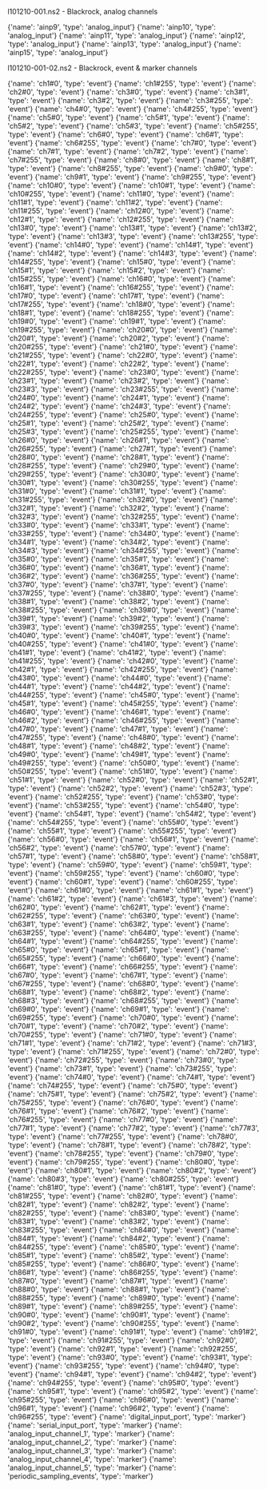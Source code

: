 l101210-001.ns2 - Blackrock, analog channels

{'name': 'ainp9', 'type': 'analog_input'}
{'name': 'ainp10', 'type': 'analog_input'}
{'name': 'ainp11', 'type': 'analog_input'}
{'name': 'ainp12', 'type': 'analog_input'}
{'name': 'ainp13', 'type': 'analog_input'}
{'name': 'ainp15', 'type': 'analog_input'}


l101210-001-02.ns2 - Blackrock, event & marker channels

{'name': 'ch1#0', 'type': 'event'}
{'name': 'ch1#255', 'type': 'event'}
{'name': 'ch2#0', 'type': 'event'}
{'name': 'ch3#0', 'type': 'event'}
{'name': 'ch3#1', 'type': 'event'}
{'name': 'ch3#2', 'type': 'event'}
{'name': 'ch3#255', 'type': 'event'}
{'name': 'ch4#0', 'type': 'event'}
{'name': 'ch4#255', 'type': 'event'}
{'name': 'ch5#0', 'type': 'event'}
{'name': 'ch5#1', 'type': 'event'}
{'name': 'ch5#2', 'type': 'event'}
{'name': 'ch5#3', 'type': 'event'}
{'name': 'ch5#255', 'type': 'event'}
{'name': 'ch6#0', 'type': 'event'}
{'name': 'ch6#1', 'type': 'event'}
{'name': 'ch6#255', 'type': 'event'}
{'name': 'ch7#0', 'type': 'event'}
{'name': 'ch7#1', 'type': 'event'}
{'name': 'ch7#2', 'type': 'event'}
{'name': 'ch7#255', 'type': 'event'}
{'name': 'ch8#0', 'type': 'event'}
{'name': 'ch8#1', 'type': 'event'}
{'name': 'ch8#255', 'type': 'event'}
{'name': 'ch9#0', 'type': 'event'}
{'name': 'ch9#1', 'type': 'event'}
{'name': 'ch9#255', 'type': 'event'}
{'name': 'ch10#0', 'type': 'event'}
{'name': 'ch10#1', 'type': 'event'}
{'name': 'ch10#255', 'type': 'event'}
{'name': 'ch11#0', 'type': 'event'}
{'name': 'ch11#1', 'type': 'event'}
{'name': 'ch11#2', 'type': 'event'}
{'name': 'ch11#255', 'type': 'event'}
{'name': 'ch12#0', 'type': 'event'}
{'name': 'ch12#1', 'type': 'event'}
{'name': 'ch12#255', 'type': 'event'}
{'name': 'ch13#0', 'type': 'event'}
{'name': 'ch13#1', 'type': 'event'}
{'name': 'ch13#2', 'type': 'event'}
{'name': 'ch13#3', 'type': 'event'}
{'name': 'ch13#255', 'type': 'event'}
{'name': 'ch14#0', 'type': 'event'}
{'name': 'ch14#1', 'type': 'event'}
{'name': 'ch14#2', 'type': 'event'}
{'name': 'ch14#3', 'type': 'event'}
{'name': 'ch14#255', 'type': 'event'}
{'name': 'ch15#0', 'type': 'event'}
{'name': 'ch15#1', 'type': 'event'}
{'name': 'ch15#2', 'type': 'event'}
{'name': 'ch15#255', 'type': 'event'}
{'name': 'ch16#0', 'type': 'event'}
{'name': 'ch16#1', 'type': 'event'}
{'name': 'ch16#255', 'type': 'event'}
{'name': 'ch17#0', 'type': 'event'}
{'name': 'ch17#1', 'type': 'event'}
{'name': 'ch17#255', 'type': 'event'}
{'name': 'ch18#0', 'type': 'event'}
{'name': 'ch18#1', 'type': 'event'}
{'name': 'ch18#255', 'type': 'event'}
{'name': 'ch19#0', 'type': 'event'}
{'name': 'ch19#1', 'type': 'event'}
{'name': 'ch19#255', 'type': 'event'}
{'name': 'ch20#0', 'type': 'event'}
{'name': 'ch20#1', 'type': 'event'}
{'name': 'ch20#2', 'type': 'event'}
{'name': 'ch20#255', 'type': 'event'}
{'name': 'ch21#0', 'type': 'event'}
{'name': 'ch21#255', 'type': 'event'}
{'name': 'ch22#0', 'type': 'event'}
{'name': 'ch22#1', 'type': 'event'}
{'name': 'ch22#2', 'type': 'event'}
{'name': 'ch22#255', 'type': 'event'}
{'name': 'ch23#0', 'type': 'event'}
{'name': 'ch23#1', 'type': 'event'}
{'name': 'ch23#2', 'type': 'event'}
{'name': 'ch23#3', 'type': 'event'}
{'name': 'ch23#255', 'type': 'event'}
{'name': 'ch24#0', 'type': 'event'}
{'name': 'ch24#1', 'type': 'event'}
{'name': 'ch24#2', 'type': 'event'}
{'name': 'ch24#3', 'type': 'event'}
{'name': 'ch24#255', 'type': 'event'}
{'name': 'ch25#0', 'type': 'event'}
{'name': 'ch25#1', 'type': 'event'}
{'name': 'ch25#2', 'type': 'event'}
{'name': 'ch25#3', 'type': 'event'}
{'name': 'ch25#255', 'type': 'event'}
{'name': 'ch26#0', 'type': 'event'}
{'name': 'ch26#1', 'type': 'event'}
{'name': 'ch26#255', 'type': 'event'}
{'name': 'ch27#1', 'type': 'event'}
{'name': 'ch28#0', 'type': 'event'}
{'name': 'ch28#1', 'type': 'event'}
{'name': 'ch28#255', 'type': 'event'}
{'name': 'ch29#0', 'type': 'event'}
{'name': 'ch29#255', 'type': 'event'}
{'name': 'ch30#0', 'type': 'event'}
{'name': 'ch30#1', 'type': 'event'}
{'name': 'ch30#255', 'type': 'event'}
{'name': 'ch31#0', 'type': 'event'}
{'name': 'ch31#1', 'type': 'event'}
{'name': 'ch31#255', 'type': 'event'}
{'name': 'ch32#0', 'type': 'event'}
{'name': 'ch32#1', 'type': 'event'}
{'name': 'ch32#2', 'type': 'event'}
{'name': 'ch32#3', 'type': 'event'}
{'name': 'ch32#255', 'type': 'event'}
{'name': 'ch33#0', 'type': 'event'}
{'name': 'ch33#1', 'type': 'event'}
{'name': 'ch33#255', 'type': 'event'}
{'name': 'ch34#0', 'type': 'event'}
{'name': 'ch34#1', 'type': 'event'}
{'name': 'ch34#2', 'type': 'event'}
{'name': 'ch34#3', 'type': 'event'}
{'name': 'ch34#255', 'type': 'event'}
{'name': 'ch35#0', 'type': 'event'}
{'name': 'ch35#1', 'type': 'event'}
{'name': 'ch36#0', 'type': 'event'}
{'name': 'ch36#1', 'type': 'event'}
{'name': 'ch36#2', 'type': 'event'}
{'name': 'ch36#255', 'type': 'event'}
{'name': 'ch37#0', 'type': 'event'}
{'name': 'ch37#1', 'type': 'event'}
{'name': 'ch37#255', 'type': 'event'}
{'name': 'ch38#0', 'type': 'event'}
{'name': 'ch38#1', 'type': 'event'}
{'name': 'ch38#2', 'type': 'event'}
{'name': 'ch38#255', 'type': 'event'}
{'name': 'ch39#0', 'type': 'event'}
{'name': 'ch39#1', 'type': 'event'}
{'name': 'ch39#2', 'type': 'event'}
{'name': 'ch39#3', 'type': 'event'}
{'name': 'ch39#255', 'type': 'event'}
{'name': 'ch40#0', 'type': 'event'}
{'name': 'ch40#1', 'type': 'event'}
{'name': 'ch40#255', 'type': 'event'}
{'name': 'ch41#0', 'type': 'event'}
{'name': 'ch41#1', 'type': 'event'}
{'name': 'ch41#2', 'type': 'event'}
{'name': 'ch41#255', 'type': 'event'}
{'name': 'ch42#0', 'type': 'event'}
{'name': 'ch42#1', 'type': 'event'}
{'name': 'ch42#255', 'type': 'event'}
{'name': 'ch43#0', 'type': 'event'}
{'name': 'ch44#0', 'type': 'event'}
{'name': 'ch44#1', 'type': 'event'}
{'name': 'ch44#2', 'type': 'event'}
{'name': 'ch44#255', 'type': 'event'}
{'name': 'ch45#0', 'type': 'event'}
{'name': 'ch45#1', 'type': 'event'}
{'name': 'ch45#255', 'type': 'event'}
{'name': 'ch46#0', 'type': 'event'}
{'name': 'ch46#1', 'type': 'event'}
{'name': 'ch46#2', 'type': 'event'}
{'name': 'ch46#255', 'type': 'event'}
{'name': 'ch47#0', 'type': 'event'}
{'name': 'ch47#1', 'type': 'event'}
{'name': 'ch47#255', 'type': 'event'}
{'name': 'ch48#0', 'type': 'event'}
{'name': 'ch48#1', 'type': 'event'}
{'name': 'ch48#2', 'type': 'event'}
{'name': 'ch49#0', 'type': 'event'}
{'name': 'ch49#1', 'type': 'event'}
{'name': 'ch49#255', 'type': 'event'}
{'name': 'ch50#0', 'type': 'event'}
{'name': 'ch50#255', 'type': 'event'}
{'name': 'ch51#0', 'type': 'event'}
{'name': 'ch51#1', 'type': 'event'}
{'name': 'ch52#0', 'type': 'event'}
{'name': 'ch52#1', 'type': 'event'}
{'name': 'ch52#2', 'type': 'event'}
{'name': 'ch52#3', 'type': 'event'}
{'name': 'ch52#255', 'type': 'event'}
{'name': 'ch53#0', 'type': 'event'}
{'name': 'ch53#255', 'type': 'event'}
{'name': 'ch54#0', 'type': 'event'}
{'name': 'ch54#1', 'type': 'event'}
{'name': 'ch54#2', 'type': 'event'}
{'name': 'ch54#255', 'type': 'event'}
{'name': 'ch55#0', 'type': 'event'}
{'name': 'ch55#1', 'type': 'event'}
{'name': 'ch55#255', 'type': 'event'}
{'name': 'ch56#0', 'type': 'event'}
{'name': 'ch56#1', 'type': 'event'}
{'name': 'ch56#2', 'type': 'event'}
{'name': 'ch57#0', 'type': 'event'}
{'name': 'ch57#1', 'type': 'event'}
{'name': 'ch58#0', 'type': 'event'}
{'name': 'ch58#1', 'type': 'event'}
{'name': 'ch59#0', 'type': 'event'}
{'name': 'ch59#1', 'type': 'event'}
{'name': 'ch59#255', 'type': 'event'}
{'name': 'ch60#0', 'type': 'event'}
{'name': 'ch60#1', 'type': 'event'}
{'name': 'ch60#255', 'type': 'event'}
{'name': 'ch61#0', 'type': 'event'}
{'name': 'ch61#1', 'type': 'event'}
{'name': 'ch61#2', 'type': 'event'}
{'name': 'ch61#3', 'type': 'event'}
{'name': 'ch62#0', 'type': 'event'}
{'name': 'ch62#1', 'type': 'event'}
{'name': 'ch62#255', 'type': 'event'}
{'name': 'ch63#0', 'type': 'event'}
{'name': 'ch63#1', 'type': 'event'}
{'name': 'ch63#2', 'type': 'event'}
{'name': 'ch63#255', 'type': 'event'}
{'name': 'ch64#0', 'type': 'event'}
{'name': 'ch64#1', 'type': 'event'}
{'name': 'ch64#255', 'type': 'event'}
{'name': 'ch65#0', 'type': 'event'}
{'name': 'ch65#1', 'type': 'event'}
{'name': 'ch65#255', 'type': 'event'}
{'name': 'ch66#0', 'type': 'event'}
{'name': 'ch66#1', 'type': 'event'}
{'name': 'ch66#255', 'type': 'event'}
{'name': 'ch67#0', 'type': 'event'}
{'name': 'ch67#1', 'type': 'event'}
{'name': 'ch67#255', 'type': 'event'}
{'name': 'ch68#0', 'type': 'event'}
{'name': 'ch68#1', 'type': 'event'}
{'name': 'ch68#2', 'type': 'event'}
{'name': 'ch68#3', 'type': 'event'}
{'name': 'ch68#255', 'type': 'event'}
{'name': 'ch69#0', 'type': 'event'}
{'name': 'ch69#1', 'type': 'event'}
{'name': 'ch69#255', 'type': 'event'}
{'name': 'ch70#0', 'type': 'event'}
{'name': 'ch70#1', 'type': 'event'}
{'name': 'ch70#2', 'type': 'event'}
{'name': 'ch70#255', 'type': 'event'}
{'name': 'ch71#0', 'type': 'event'}
{'name': 'ch71#1', 'type': 'event'}
{'name': 'ch71#2', 'type': 'event'}
{'name': 'ch71#3', 'type': 'event'}
{'name': 'ch71#255', 'type': 'event'}
{'name': 'ch72#0', 'type': 'event'}
{'name': 'ch72#255', 'type': 'event'}
{'name': 'ch73#0', 'type': 'event'}
{'name': 'ch73#1', 'type': 'event'}
{'name': 'ch73#255', 'type': 'event'}
{'name': 'ch74#0', 'type': 'event'}
{'name': 'ch74#1', 'type': 'event'}
{'name': 'ch74#255', 'type': 'event'}
{'name': 'ch75#0', 'type': 'event'}
{'name': 'ch75#1', 'type': 'event'}
{'name': 'ch75#2', 'type': 'event'}
{'name': 'ch75#255', 'type': 'event'}
{'name': 'ch76#0', 'type': 'event'}
{'name': 'ch76#1', 'type': 'event'}
{'name': 'ch76#2', 'type': 'event'}
{'name': 'ch76#255', 'type': 'event'}
{'name': 'ch77#0', 'type': 'event'}
{'name': 'ch77#1', 'type': 'event'}
{'name': 'ch77#2', 'type': 'event'}
{'name': 'ch77#3', 'type': 'event'}
{'name': 'ch77#255', 'type': 'event'}
{'name': 'ch78#0', 'type': 'event'}
{'name': 'ch78#1', 'type': 'event'}
{'name': 'ch78#2', 'type': 'event'}
{'name': 'ch78#255', 'type': 'event'}
{'name': 'ch79#0', 'type': 'event'}
{'name': 'ch79#255', 'type': 'event'}
{'name': 'ch80#0', 'type': 'event'}
{'name': 'ch80#1', 'type': 'event'}
{'name': 'ch80#2', 'type': 'event'}
{'name': 'ch80#3', 'type': 'event'}
{'name': 'ch80#255', 'type': 'event'}
{'name': 'ch81#0', 'type': 'event'}
{'name': 'ch81#1', 'type': 'event'}
{'name': 'ch81#255', 'type': 'event'}
{'name': 'ch82#0', 'type': 'event'}
{'name': 'ch82#1', 'type': 'event'}
{'name': 'ch82#2', 'type': 'event'}
{'name': 'ch82#255', 'type': 'event'}
{'name': 'ch83#0', 'type': 'event'}
{'name': 'ch83#1', 'type': 'event'}
{'name': 'ch83#2', 'type': 'event'}
{'name': 'ch83#255', 'type': 'event'}
{'name': 'ch84#0', 'type': 'event'}
{'name': 'ch84#1', 'type': 'event'}
{'name': 'ch84#2', 'type': 'event'}
{'name': 'ch84#255', 'type': 'event'}
{'name': 'ch85#0', 'type': 'event'}
{'name': 'ch85#1', 'type': 'event'}
{'name': 'ch85#2', 'type': 'event'}
{'name': 'ch85#255', 'type': 'event'}
{'name': 'ch86#0', 'type': 'event'}
{'name': 'ch86#1', 'type': 'event'}
{'name': 'ch86#255', 'type': 'event'}
{'name': 'ch87#0', 'type': 'event'}
{'name': 'ch87#1', 'type': 'event'}
{'name': 'ch88#0', 'type': 'event'}
{'name': 'ch88#1', 'type': 'event'}
{'name': 'ch88#255', 'type': 'event'}
{'name': 'ch89#0', 'type': 'event'}
{'name': 'ch89#1', 'type': 'event'}
{'name': 'ch89#255', 'type': 'event'}
{'name': 'ch90#0', 'type': 'event'}
{'name': 'ch90#1', 'type': 'event'}
{'name': 'ch90#2', 'type': 'event'}
{'name': 'ch90#255', 'type': 'event'}
{'name': 'ch91#0', 'type': 'event'}
{'name': 'ch91#1', 'type': 'event'}
{'name': 'ch91#2', 'type': 'event'}
{'name': 'ch91#255', 'type': 'event'}
{'name': 'ch92#0', 'type': 'event'}
{'name': 'ch92#1', 'type': 'event'}
{'name': 'ch92#255', 'type': 'event'}
{'name': 'ch93#0', 'type': 'event'}
{'name': 'ch93#1', 'type': 'event'}
{'name': 'ch93#255', 'type': 'event'}
{'name': 'ch94#0', 'type': 'event'}
{'name': 'ch94#1', 'type': 'event'}
{'name': 'ch94#2', 'type': 'event'}
{'name': 'ch94#255', 'type': 'event'}
{'name': 'ch95#0', 'type': 'event'}
{'name': 'ch95#1', 'type': 'event'}
{'name': 'ch95#2', 'type': 'event'}
{'name': 'ch95#255', 'type': 'event'}
{'name': 'ch96#0', 'type': 'event'}
{'name': 'ch96#1', 'type': 'event'}
{'name': 'ch96#2', 'type': 'event'}
{'name': 'ch96#255', 'type': 'event'}
{'name': 'digital_input_port', 'type': 'marker'}
{'name': 'serial_input_port', 'type': 'marker'}
{'name': 'analog_input_channel_1', 'type': 'marker'}
{'name': 'analog_input_channel_2', 'type': 'marker'}
{'name': 'analog_input_channel_3', 'type': 'marker'}
{'name': 'analog_input_channel_4', 'type': 'marker'}
{'name': 'analog_input_channel_5', 'type': 'marker'}
{'name': 'periodic_sampling_events', 'type': 'marker'}

